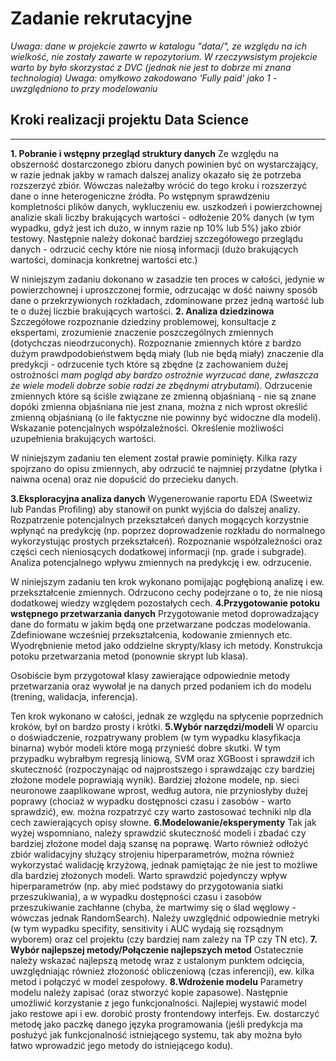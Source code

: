 # Zadanie rekrutacyjne

*Uwaga: dane w projekcie zawrto w katalogu "data/", ze względu na ich wielkość, nie zostały zawarte w repozytorium. W rzeczywsistym projekcie warto by było skorzystać z DVC (jednak nie jest to dobrze mi znana technologia)*
*Uwaga: omyłkowo zakodowano 'Fully paid' jako 1 - uwzględniono to przy modelowaniu*
## Kroki realizacji projektu Data Science
****
**1. Pobranie i wstępny przegląd struktury danych**
Ze względu na obszerność dostarczonego zbioru danych powinien być on wystarczający, w razie jednak jakby w ramach dalszej analizy okazało się że potrzeba rozszerzyć zbiór. Wówczas należałby wrócić do tego kroku i rozszerzyć dane o inne heterogeniczne źródła.
Po wstępnym sprawdzeniu kompletności plików danych, wykluczeniu ew. uszkodzeń i powierzchownej analizie skali liczby brakujących wartości - odłożenie 20% danych (w tym wypadku, gdyż jest ich dużo, w innym razie np 10% lub 5%) jako zbiór testowy. Następnie należy dokonać bardziej szczegółowego przeglądu danych - odrzucić cechy które nie niosą informacji (dużo brakujących wartości, dominacja konkretnej wartości etc.)

W niniejszym zadaniu dokonano w zasadzie ten proces w całości, jedynie w powierzchownej i uproszczonej formie, odrzucając w dość naiwny sposób dane o przekrzywionych rozkładach, zdominowane przez jedną wartość lub te o dużej liczbie brakujących wartości.
**2. Analiza dziedzinowa**
Szczegółowe rozpoznanie dziedziny problemowej, konsultacje z ekspertami, zrozumienie znaczenie poszczególnych zmiennych (dotychczas nieodrzuconych). Rozpoznanie zmiennych które z bardzo dużym prawdpodobieństwem będą miały (lub nie będą miały) znaczenie dla predykcji - odrzucenie tych które są zbędne (z zachowaniem dużej ostrożności *mam pogląd aby bardzo ostrożnie wyrzucać dane, zwłaszcza że wiele modeli dobrze sobie radzi ze zbędnymi atrybutami*). Odrzucenie zmiennych które są ściśle związane ze zmienną objaśnianą - nie są znane dopóki zmienna objaśniana nie jest znana, można z nich wprost określić zmienną objaśnianą (o ile faktyczne nie powinny być widoczne dla modeli). Wskazanie potencjalnych współzależności. Określenie możliwości uzupełnienia brakujących wartości.

W niniejszym zadaniu ten element został prawie pominięty. Kilka razy spojrzano do opisu zmiennych, aby odrzucić te najmniej przydatne (płytka i naiwna ocena) oraz nie dopuścić do przecieku danych.

**3.Eksploracyjna analiza danych**
Wygenerowanie raportu EDA (Sweetwiz lub Pandas Profiling) aby stanowił on punkt wyjścia do dalszej analizy. Rozpatrzenie potencjalnych przekształceń danych mogących korzystnie wpłynąć na predykcję (np. poprzez doprowadzenie rozkładu do normalnego wykorzystując prostych przekształceń). Rozpoznanie współzależności oraz części cech nieniosących dodatkowej informacji (np. grade i subgrade). Analiza potencjalnego wpływu zmiennych na predykcję i ew. odrzucenie.

W niniejszym zadaniu ten krok wykonano pomijając pogłębioną analizę i ew. przekształcenie zmiennych. Odrzucono cechy podejrzane o to, że nie niosą dodatkowej wiedzy względem pozostałych cech.
**4.Przygotowanie potoku wstępnego przetwarzania danych**
Przygotowanie metod doprowadzający dane do formatu w jakim będą one przetwarzane podczas modelowania. Zdefiniowane wcześniej przekształcenia, kodowanie zmiennych etc. Wyodrębnienie metod jako oddzielne skrypty/klasy ich metody. Konstrukcja potoku przetwarzania metod (ponownie skrypt lub klasa).

Osobiście bym przygotował klasy zawierające odpowiednie metody przetwarzania oraz wywołał je na danych przed podaniem ich do modelu (trening, walidacja, inferencja).

Ten krok wykonano w całości, jednak ze względu na spłycenie poprzednich kroków, był on bardzo prosty i krótki.
**5.Wybór narzędzi/modeli**
W oparciu o doświadczenie, rozpatrywany problem (w tym wypadku klasyfikacja binarna) wybór modeli które mogą przynieść dobre skutki. W tym przypadku wybrałbym regresją liniową, SVM oraz XGBoost i sprawdził ich skuteczność (rozpoczynając od najprostszego i sprawdzając czy bardziej złożone modele poprawiają wynik). Bardziej złożone modele, np. sieci neuronowe zaaplikowane wprost, według autora, nie przyniosłyby dużej poprawy (chociaż w wypadku dostępności czasu i zasobów - warto sprawdzić), ew. można rozpatrzyć czy warto zastosować techniki nlp dla cech zawierających opisy słowne.
**6.Modelowanie/eksperymenty**
Tak jak wyżej wspomniano, należy sprawdzić skuteczność modeli i zbadać czy bardziej złożone model dają szansę na poprawę. Warto również odłożyć zbiór walidacyjny służący strojeniu hiperparametrów, można również wykorzystać walidację krzyżową, jednak pamiętając że nie jest to możliwe dla bardziej złożonych modeli. Warto sprawdzić pojedynczy wpływ hiperparametrów (np. aby mieć podstawy do przygotowania siatki przeszukiwania), a w wypadku dostępności czasu i zasobów przeszukiwanie zachłanne (chyba, że martwimy się o ślad węglowy - wówczas jednak RandomSearch). Należy uwzględnić odpowiednie metryki (w tym wypadku specifity, sensitivity i AUC wydają się rozsądnym wyborem) oraz cel projektu (czy bardziej nam zależy na TP czy TN etc).
**7. Wybór najlepszej metody/Połączenie najlepszych metod**
Ostatecznie należy wskazać najlepszą metodę wraz z ustalonym punktem odcięcia, uwzględniając również złożoność obliczeniową (czas inferencji), ew. kilka metod i połączyć w model zespołowy.
**8.Wdrożenie modelu**
Parametry modelu należy zapisać (oraz stworzyć kopie zapasowe). Następnie umożliwić korzystanie z jego funkcjonalności. Najlepiej wystawić model jako restowe api i ew. dorobić prosty frontendowy interfejs. Ew. dostarczyć metodę jako paczkę danego języka programowania (jeśli predykcja ma posłużyć jak funkcjonalność istniejącego systemu, tak aby można było łatwo wprowadzić jego metody do istniejącego kodu).
